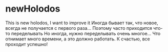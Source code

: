 # newHolodos
This is new holodos, I want to improve it
Иногда бывает так, что новое, всегда не получается с первого раза...
Поэтому часто приходится что-то переделывать
Но иногда, нужно переделывать очень многое...
Что отнимает много времени, а это должно работать.
К счастью, все проходит успешно!
